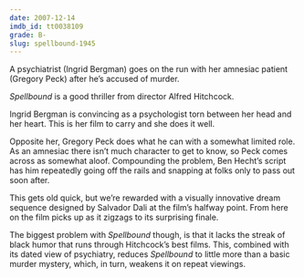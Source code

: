 ```yaml
---
date: 2007-12-14
imdb_id: tt0038109
grade: B-
slug: spellbound-1945
---
```


A psychiatrist (Ingrid Bergman) goes on the run with her amnesiac patient (Gregory Peck) after he’s accused of murder.

_Spellbound_ is a good thriller from director Alfred Hitchcock.

Ingrid Bergman is convincing as a psychologist torn between her head and her heart. This is her film to carry and she does it well.

Opposite her, Gregory Peck does what he can with a somewhat limited role. As an amnesiac there isn’t much character to get to know, so Peck comes across as somewhat aloof. Compounding the problem, Ben Hecht’s script has him repeatedly going off the rails and snapping at folks only to pass out soon after.

This gets old quick, but we’re rewarded with a visually innovative dream sequence designed by Salvador Dali at the film’s halfway point. From here on the film picks up as it zigzags to its surprising finale.

The biggest problem with _Spellbound_ though, is that it lacks the streak of black humor that runs through Hitchcock’s best films. This, combined with its dated view of psychiatry, reduces _Spellbound_ to little more than a basic murder mystery, which, in turn, weakens it on repeat viewings.
